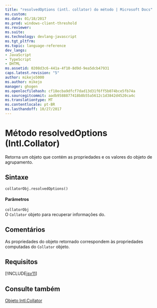 ```yaml
---
title: "resolvedOptions (intl. collator) do método | Microsoft Docs"
ms.custom: 
ms.date: 01/18/2017
ms.prod: windows-client-threshold
ms.reviewer: 
ms.suite: 
ms.technology: devlang-javascript
ms.tgt_pltfrm: 
ms.topic: language-reference
dev_langs:
- JavaScript
- TypeScript
- DHTML
ms.assetid: 0208d3c6-441a-4f10-8d9d-9ea5dcb47931
caps.latest.revision: "5"
author: mikejo5000
ms.author: mikejo
manager: ghogen
ms.openlocfilehash: cf18ecba9dfcf7dad13d31f6ff5b074bce5fb74a
ms.sourcegitcommit: aadb9588877418b8b55a5612c1d3842d4520ca4c
ms.translationtype: MT
ms.contentlocale: pt-BR
ms.lasthandoff: 10/27/2017
---
```

# <a name="resolvedoptions-method-intlcollator"></a>Método resolvedOptions (Intl.Collator)
Retorna um objeto que contém as propriedades e os valores do objeto de agrupamento.  
  
## <a name="syntax"></a>Sintaxe  
  
```  
collatorObj.resolvedOptions()  
```  
  
#### <a name="parameters"></a>Parâmetros  
 `collatorObj`  
 O `Collator` objeto para recuperar informações do.  
  
## <a name="remarks"></a>Comentários  
 As propriedades do objeto retornado correspondem às propriedades computadas do `Collator` objeto.  
  
## <a name="requirements"></a>Requisitos  
 [!INCLUDE[jsv11](../../javascript/reference/includes/jsv11-md.md)]  
  
## <a name="see-also"></a>Consulte também  
 [Objeto Intl.Collator](../../javascript/reference/intl-collator-object-javascript.md)